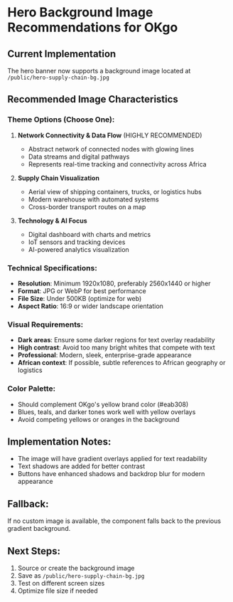 # Hero Background Image Recommendations for OKgo

## Current Implementation
The hero banner now supports a background image located at `/public/hero-supply-chain-bg.jpg`

## Recommended Image Characteristics

### Theme Options (Choose One):
1. **Network Connectivity & Data Flow** (HIGHLY RECOMMENDED)
   - Abstract network of connected nodes with glowing lines
   - Data streams and digital pathways
   - Represents real-time tracking and connectivity across Africa

2. **Supply Chain Visualization**
   - Aerial view of shipping containers, trucks, or logistics hubs
   - Modern warehouse with automated systems
   - Cross-border transport routes on a map

3. **Technology & AI Focus**
   - Digital dashboard with charts and metrics
   - IoT sensors and tracking devices
   - AI-powered analytics visualization

### Technical Specifications:
- **Resolution**: Minimum 1920x1080, preferably 2560x1440 or higher
- **Format**: JPG or WebP for best performance
- **File Size**: Under 500KB (optimize for web)
- **Aspect Ratio**: 16:9 or wider landscape orientation

### Visual Requirements:
- **Dark areas**: Ensure some darker regions for text overlay readability
- **High contrast**: Avoid too many bright whites that compete with text
- **Professional**: Modern, sleek, enterprise-grade appearance
- **African context**: If possible, subtle references to African geography or logistics

### Color Palette:
- Should complement OKgo's yellow brand color (#eab308)
- Blues, teals, and darker tones work well with yellow overlays
- Avoid competing yellows or oranges in the background

## Implementation Notes:
- The image will have gradient overlays applied for text readability
- Text shadows are added for better contrast
- Buttons have enhanced shadows and backdrop blur for modern appearance

## Fallback:
If no custom image is available, the component falls back to the previous gradient background.

## Next Steps:
1. Source or create the background image
2. Save as `/public/hero-supply-chain-bg.jpg`
3. Test on different screen sizes
4. Optimize file size if needed 